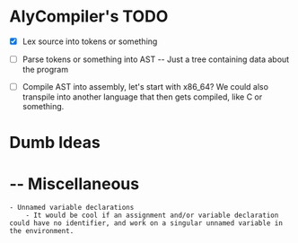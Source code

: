 # AlyCompiler's TODO

- [x] Lex source into tokens or something

- [ ] Parse tokens or something into AST -- Just a tree containing data about the program

- [ ] Compile AST into assembly, let's start with x86_64? We could also transpile into another language that then gets compiled, like C or something.

# Dumb Ideas

# -- Miscellaneous

    - Unnamed variable declarations
        - It would be cool if an assignment and/or variable declaration could have no identifier, and work on a singular unnamed variable in the environment.
